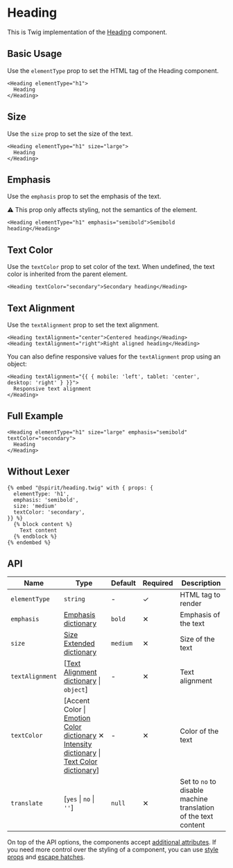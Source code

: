 # Heading

This is Twig implementation of the [Heading][heading] component.

## Basic Usage

Use the `elementType` prop to set the HTML tag of the Heading component.

```twig
<Heading elementType="h1">
  Heading
</Heading>
```

## Size

Use the `size` prop to set the size of the text.

```twig
<Heading elementType="h1" size="large">
  Heading
</Heading>
```

## Emphasis

Use the `emphasis` prop to set the emphasis of the text.

⚠️ This prop only affects styling, not the semantics of the element.

```twig
<Heading elementType="h1" emphasis="semibold">Semibold heading</Heading>
```

## Text Color

Use the `textColor` prop to set color of the text. When undefined, the text color
is inherited from the parent element.

```twig
<Heading textColor="secondary">Secondary heading</Heading>
```

## Text Alignment

Use the `textAlignment` prop to set the text alignment.

```twig
<Heading textAlignment="center">Centered heading</Heading>
<Heading textAlignment="right">Right aligned heading</Heading>
```

You can also define responsive values for the `textAlignment` prop using an object:

```twig
<Heading textAlignment="{{ { mobile: 'left', tablet: 'center', desktop: 'right' } }}">
  Responsive text alignment
</Heading>
```

## Full Example

```twig
<Heading elementType="h1" size="large" emphasis="semibold" textColor="secondary">
  Heading
</Heading>
```

## Without Lexer

```twig
{% embed "@spirit/heading.twig" with { props: {
  elementType: 'h1',
  emphasis: 'semibold',
  size: 'medium'
  textColor: 'secondary',
}} %}
  {% block content %}
    Text content
  {% endblock %}
{% endembed %}
```

## API

| Name            | Type                                                                                                                                                        | Default  | Required | Description                                                    |
| --------------- | ----------------------------------------------------------------------------------------------------------------------------------------------------------- | -------- | -------- | -------------------------------------------------------------- |
| `elementType`   | `string`                                                                                                                                                    | -        | ✓        | HTML tag to render                                             |
| `emphasis`      | [Emphasis dictionary][dictionary-emphasis]                                                                                                                  | `bold`   | ✕        | Emphasis of the text                                           |
| `size`          | [Size Extended dictionary][dictionary-size]                                                                                                                 | `medium` | ✕        | Size of the text                                               |
| `textAlignment` | \[[Text Alignment dictionary][dictionary-alignment] \| `object`]                                                                                            | -        | ✕        | Text alignment                                                 |
| `textColor`     | \[Accent Color \| [Emotion Color dictionary][dictionary-color] ✕ [Intensity dictionary][dictionary-intensity] \| [Text Color dictionary][dictionary-color]] | -        | ✕        | Color of the text                                              |
| `translate`     | \[`yes` \| `no` \| `''`]                                                                                                                                    | `null`   | ✕        | Set to `no` to disable machine translation of the text content |

On top of the API options, the components accept [additional attributes][readme-additional-attributes].
If you need more control over the styling of a component, you can use [style props][readme-style-props]
and [escape hatches][readme-escape-hatches].

[dictionary-alignment]: https://github.com/lmc-eu/spirit-design-system/tree/main/docs/DICTIONARIES.md#alignment
[dictionary-color]: https://github.com/lmc-eu/spirit-design-system/tree/main/docs/DICTIONARIES.md#color
[dictionary-emphasis]: https://github.com/lmc-eu/spirit-design-system/tree/main/docs/DICTIONARIES.md#emphasis
[dictionary-intensity]: https://github.com/lmc-eu/spirit-design-system/tree/main/docs/DICTIONARIES.md#intensity
[dictionary-size]: https://github.com/lmc-eu/spirit-design-system/tree/main/docs/DICTIONARIES.md#size
[heading]: https://github.com/lmc-eu/spirit-design-system/tree/main/packages/web-react/src/components/Heading
[readme-additional-attributes]: https://github.com/lmc-eu/spirit-design-system/blob/main/packages/web-twig/README.md#additional-attributes
[readme-style-props]: https://github.com/lmc-eu/spirit-design-system/blob/main/packages/web-twig/README.md#style-props
[readme-escape-hatches]: https://github.com/lmc-eu/spirit-design-system/blob/main/packages/web-twig/README.md#escape-hatches
